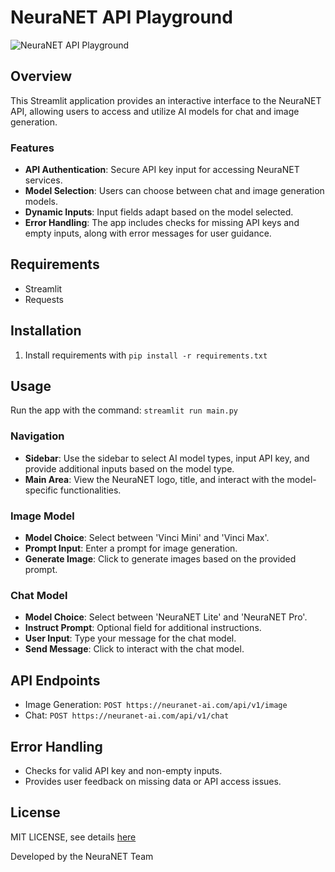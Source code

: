# NeuraNET API Playground

![NeuraNET API Playground](https://www.reddit.com/media?url=https%3A%2F%2Fpreview.redd.it%2F5keb6e0ee20c1.png%3Fwidth%3D1884%26format%3Dpng%26auto%3Dwebp%26s%3D2e9e5247f2661932d9e5b12b6b3ef2c165c8159b)

## Overview
This Streamlit application provides an interactive interface to the NeuraNET API, allowing users to access and utilize AI models for chat and image generation.

### Features
- **API Authentication**: Secure API key input for accessing NeuraNET services.
- **Model Selection**: Users can choose between chat and image generation models.
- **Dynamic Inputs**: Input fields adapt based on the model selected.
- **Error Handling**: The app includes checks for missing API keys and empty inputs, along with error messages for user guidance.

## Requirements
- Streamlit
- Requests

## Installation
1. Install requirements with `pip install -r requirements.txt`

## Usage
Run the app with the command: `streamlit run main.py`

### Navigation
- **Sidebar**: Use the sidebar to select AI model types, input API key, and provide additional inputs based on the model type.
- **Main Area**: View the NeuraNET logo, title, and interact with the model-specific functionalities.

### Image Model
- **Model Choice**: Select between 'Vinci Mini' and 'Vinci Max'.
- **Prompt Input**: Enter a prompt for image generation.
- **Generate Image**: Click to generate images based on the provided prompt.

### Chat Model
- **Model Choice**: Select between 'NeuraNET Lite' and 'NeuraNET Pro'.
- **Instruct Prompt**: Optional field for additional instructions.
- **User Input**: Type your message for the chat model.
- **Send Message**: Click to interact with the chat model.

## API Endpoints
- Image Generation: `POST https://neuranet-ai.com/api/v1/image`
- Chat: `POST https://neuranet-ai.com/api/v1/chat`

## Error Handling
- Checks for valid API key and non-empty inputs.
- Provides user feedback on missing data or API access issues.

## License
MIT LICENSE, see details [here](LICENSE)

Developed by the NeuraNET Team

